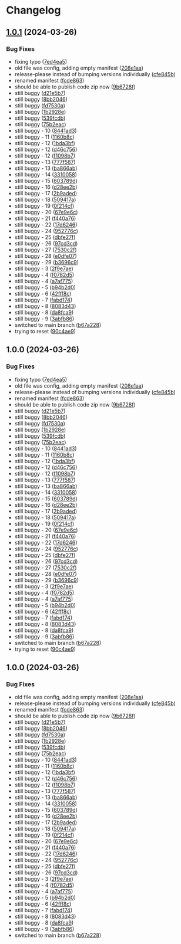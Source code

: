 # Changelog

## [1.0.1](https://github.com/ITMCdev/vscode-extensions/compare/vscode-extensions-v1.0.0...vscode-extensions-v1.0.1) (2024-03-26)


### Bug Fixes

* fixing typo ([7ed4ea5](https://github.com/ITMCdev/vscode-extensions/commit/7ed4ea5d8c1fa8349631a15645730345b2c2ff0f))
* old file was config, adding empty manifest ([208e1aa](https://github.com/ITMCdev/vscode-extensions/commit/208e1aadcc4123377084a02c9819e2dcb6505868))
* release-please instead of bumping versions individually ([cfe845b](https://github.com/ITMCdev/vscode-extensions/commit/cfe845babac5047a25e4be9f82a7635d3fb54fdb))
* renamed manifest ([fcde863](https://github.com/ITMCdev/vscode-extensions/commit/fcde863ccc0b1cc6d3741a218f0fc6a9ba16a4ab))
* should be able to publish code zip now ([9b6728f](https://github.com/ITMCdev/vscode-extensions/commit/9b6728fcf02f2e00848e6f67acf9580de9a4da8b))
* still buggy ([d21e5b7](https://github.com/ITMCdev/vscode-extensions/commit/d21e5b70346464a71724ef24d2fdf1c7f17b2bb8))
* still buggy ([8bb2046](https://github.com/ITMCdev/vscode-extensions/commit/8bb204655df7ff4f491b92370f3a08a95d04cd15))
* still buggy ([fd7530a](https://github.com/ITMCdev/vscode-extensions/commit/fd7530aafd0a99423233f2afd61e369f86f324bb))
* still buggy ([1b2928e](https://github.com/ITMCdev/vscode-extensions/commit/1b2928edbe5006760a339d9a7df0e97ac380debb))
* still buggy ([539fcdb](https://github.com/ITMCdev/vscode-extensions/commit/539fcdb796651d86bbb4f8a1123caa112df09159))
* still buggy ([75b2eac](https://github.com/ITMCdev/vscode-extensions/commit/75b2eac0c06c65c9ee24115edab6a837697d8918))
* still buggy - 10 ([8441ad3](https://github.com/ITMCdev/vscode-extensions/commit/8441ad3e7426594860f33f16195daaafe7a11f25))
* still buggy - 11 ([1160b8c](https://github.com/ITMCdev/vscode-extensions/commit/1160b8c6aee9b7fe03a5a49773114f9056b06d16))
* still buggy - 12 ([1bda3bf](https://github.com/ITMCdev/vscode-extensions/commit/1bda3bf0892a9056c361f62959e7e8701c625f39))
* still buggy - 12 ([d46c756](https://github.com/ITMCdev/vscode-extensions/commit/d46c7569f517420df1f3082ef59c2e947cbd9848))
* still buggy - 12 ([f1098b7](https://github.com/ITMCdev/vscode-extensions/commit/f1098b739fded5db3d654d9b2d234e3f5d43cd51))
* still buggy - 13 ([777f587](https://github.com/ITMCdev/vscode-extensions/commit/777f5871a97b81da35a40e565ad15e3bdf203a6f))
* still buggy - 13 ([ba866ab](https://github.com/ITMCdev/vscode-extensions/commit/ba866abda2275bbb17318362537d4a36c8112622))
* still buggy - 14 ([3310058](https://github.com/ITMCdev/vscode-extensions/commit/3310058b0fa82ef15cbcb983946897a2c09a98f6))
* still buggy - 15 ([603789d](https://github.com/ITMCdev/vscode-extensions/commit/603789dd9121e14ec56dec59697613c8eb105329))
* still buggy - 16 ([d28ee2b](https://github.com/ITMCdev/vscode-extensions/commit/d28ee2b2e33342b9f0c821d14b7be220eb4b33d6))
* still buggy - 17 ([2b9aded](https://github.com/ITMCdev/vscode-extensions/commit/2b9aded80f271326f40aeb28b23bb843e15ed074))
* still buggy - 18 ([509417a](https://github.com/ITMCdev/vscode-extensions/commit/509417a3afc3237537f823f86041f15bc137e647))
* still buggy - 19 ([0f214cf](https://github.com/ITMCdev/vscode-extensions/commit/0f214cf08b21bcd484f812f6ee7468f60c9c7406))
* still buggy - 20 ([67e9e6c](https://github.com/ITMCdev/vscode-extensions/commit/67e9e6c324808b88d22b1b54bcba83ce0080241f))
* still buggy - 21 ([f440a76](https://github.com/ITMCdev/vscode-extensions/commit/f440a7610d8f87cefdea72a746a43416a682a3a9))
* still buggy - 22 ([17d6246](https://github.com/ITMCdev/vscode-extensions/commit/17d62468f5ebf8e94f11c71f8eaba346931312f5))
* still buggy - 24 ([952776c](https://github.com/ITMCdev/vscode-extensions/commit/952776cb9fc33a8e25522566f105753381bbb939))
* still buggy - 25 ([dbfe27f](https://github.com/ITMCdev/vscode-extensions/commit/dbfe27f6c9300d0a345dd6f5535b02c1b6ed32c6))
* still buggy - 26 ([97cd3cd](https://github.com/ITMCdev/vscode-extensions/commit/97cd3cd1682f00ac80195d66c3dcfc7e6ea3b150))
* still buggy - 27 ([7530c2f](https://github.com/ITMCdev/vscode-extensions/commit/7530c2f5d21b28ae46258948ba7f48e5f400e573))
* still buggy - 28 ([e0dfe07](https://github.com/ITMCdev/vscode-extensions/commit/e0dfe07f83a9525b9c3d8a6b0eca38807a92e0b3))
* still buggy - 29 ([b3696c9](https://github.com/ITMCdev/vscode-extensions/commit/b3696c91869f1123cf7ba73f2ba935cfd0b04ece))
* still buggy - 3 ([2f9e7ae](https://github.com/ITMCdev/vscode-extensions/commit/2f9e7ae443495054728e943bc508fd1da1580e0d))
* still buggy - 4 ([f0782d5](https://github.com/ITMCdev/vscode-extensions/commit/f0782d55a405fd3061d1ca11cb60498c07fa1450))
* still buggy - 4 ([a7af775](https://github.com/ITMCdev/vscode-extensions/commit/a7af775ff252665e56e1b8826adbb30aab4af8c1))
* still buggy - 5 ([b94b2d0](https://github.com/ITMCdev/vscode-extensions/commit/b94b2d0c982a9b13472f8b671f009c0a4b0a3224))
* still buggy - 6 ([42fff8c](https://github.com/ITMCdev/vscode-extensions/commit/42fff8cef81afa479a535342bc075c22fde1af72))
* still buggy - 7 ([fabd174](https://github.com/ITMCdev/vscode-extensions/commit/fabd1749ec1c58368535a535d9e1d40bf9812a59))
* still buggy - 8 ([8083d43](https://github.com/ITMCdev/vscode-extensions/commit/8083d43be5a24604ea0d57b07e6ae2c46ac2c303))
* still buggy - 8 ([da8fca9](https://github.com/ITMCdev/vscode-extensions/commit/da8fca9852d5713962f5ef5be1144b8c8b9b1d60))
* still buggy - 9 ([3abfb86](https://github.com/ITMCdev/vscode-extensions/commit/3abfb8633b255fec8608a6159b96f526def54e62))
* switched to main branch ([b67a228](https://github.com/ITMCdev/vscode-extensions/commit/b67a22819a7dbc2d021042d59cba6d21ebb48680))
* trying to reset ([90c4ae9](https://github.com/ITMCdev/vscode-extensions/commit/90c4ae9c6a82a33569014dd41b14e2eac463bc46))

## 1.0.0 (2024-03-26)


### Bug Fixes

* fixing typo ([7ed4ea5](https://github.com/ITMCdev/vscode-extensions/commit/7ed4ea5d8c1fa8349631a15645730345b2c2ff0f))
* old file was config, adding empty manifest ([208e1aa](https://github.com/ITMCdev/vscode-extensions/commit/208e1aadcc4123377084a02c9819e2dcb6505868))
* release-please instead of bumping versions individually ([cfe845b](https://github.com/ITMCdev/vscode-extensions/commit/cfe845babac5047a25e4be9f82a7635d3fb54fdb))
* renamed manifest ([fcde863](https://github.com/ITMCdev/vscode-extensions/commit/fcde863ccc0b1cc6d3741a218f0fc6a9ba16a4ab))
* should be able to publish code zip now ([9b6728f](https://github.com/ITMCdev/vscode-extensions/commit/9b6728fcf02f2e00848e6f67acf9580de9a4da8b))
* still buggy ([d21e5b7](https://github.com/ITMCdev/vscode-extensions/commit/d21e5b70346464a71724ef24d2fdf1c7f17b2bb8))
* still buggy ([8bb2046](https://github.com/ITMCdev/vscode-extensions/commit/8bb204655df7ff4f491b92370f3a08a95d04cd15))
* still buggy ([fd7530a](https://github.com/ITMCdev/vscode-extensions/commit/fd7530aafd0a99423233f2afd61e369f86f324bb))
* still buggy ([1b2928e](https://github.com/ITMCdev/vscode-extensions/commit/1b2928edbe5006760a339d9a7df0e97ac380debb))
* still buggy ([539fcdb](https://github.com/ITMCdev/vscode-extensions/commit/539fcdb796651d86bbb4f8a1123caa112df09159))
* still buggy ([75b2eac](https://github.com/ITMCdev/vscode-extensions/commit/75b2eac0c06c65c9ee24115edab6a837697d8918))
* still buggy - 10 ([8441ad3](https://github.com/ITMCdev/vscode-extensions/commit/8441ad3e7426594860f33f16195daaafe7a11f25))
* still buggy - 11 ([1160b8c](https://github.com/ITMCdev/vscode-extensions/commit/1160b8c6aee9b7fe03a5a49773114f9056b06d16))
* still buggy - 12 ([1bda3bf](https://github.com/ITMCdev/vscode-extensions/commit/1bda3bf0892a9056c361f62959e7e8701c625f39))
* still buggy - 12 ([d46c756](https://github.com/ITMCdev/vscode-extensions/commit/d46c7569f517420df1f3082ef59c2e947cbd9848))
* still buggy - 12 ([f1098b7](https://github.com/ITMCdev/vscode-extensions/commit/f1098b739fded5db3d654d9b2d234e3f5d43cd51))
* still buggy - 13 ([777f587](https://github.com/ITMCdev/vscode-extensions/commit/777f5871a97b81da35a40e565ad15e3bdf203a6f))
* still buggy - 13 ([ba866ab](https://github.com/ITMCdev/vscode-extensions/commit/ba866abda2275bbb17318362537d4a36c8112622))
* still buggy - 14 ([3310058](https://github.com/ITMCdev/vscode-extensions/commit/3310058b0fa82ef15cbcb983946897a2c09a98f6))
* still buggy - 15 ([603789d](https://github.com/ITMCdev/vscode-extensions/commit/603789dd9121e14ec56dec59697613c8eb105329))
* still buggy - 16 ([d28ee2b](https://github.com/ITMCdev/vscode-extensions/commit/d28ee2b2e33342b9f0c821d14b7be220eb4b33d6))
* still buggy - 17 ([2b9aded](https://github.com/ITMCdev/vscode-extensions/commit/2b9aded80f271326f40aeb28b23bb843e15ed074))
* still buggy - 18 ([509417a](https://github.com/ITMCdev/vscode-extensions/commit/509417a3afc3237537f823f86041f15bc137e647))
* still buggy - 19 ([0f214cf](https://github.com/ITMCdev/vscode-extensions/commit/0f214cf08b21bcd484f812f6ee7468f60c9c7406))
* still buggy - 20 ([67e9e6c](https://github.com/ITMCdev/vscode-extensions/commit/67e9e6c324808b88d22b1b54bcba83ce0080241f))
* still buggy - 21 ([f440a76](https://github.com/ITMCdev/vscode-extensions/commit/f440a7610d8f87cefdea72a746a43416a682a3a9))
* still buggy - 22 ([17d6246](https://github.com/ITMCdev/vscode-extensions/commit/17d62468f5ebf8e94f11c71f8eaba346931312f5))
* still buggy - 24 ([952776c](https://github.com/ITMCdev/vscode-extensions/commit/952776cb9fc33a8e25522566f105753381bbb939))
* still buggy - 25 ([dbfe27f](https://github.com/ITMCdev/vscode-extensions/commit/dbfe27f6c9300d0a345dd6f5535b02c1b6ed32c6))
* still buggy - 26 ([97cd3cd](https://github.com/ITMCdev/vscode-extensions/commit/97cd3cd1682f00ac80195d66c3dcfc7e6ea3b150))
* still buggy - 27 ([7530c2f](https://github.com/ITMCdev/vscode-extensions/commit/7530c2f5d21b28ae46258948ba7f48e5f400e573))
* still buggy - 28 ([e0dfe07](https://github.com/ITMCdev/vscode-extensions/commit/e0dfe07f83a9525b9c3d8a6b0eca38807a92e0b3))
* still buggy - 29 ([b3696c9](https://github.com/ITMCdev/vscode-extensions/commit/b3696c91869f1123cf7ba73f2ba935cfd0b04ece))
* still buggy - 3 ([2f9e7ae](https://github.com/ITMCdev/vscode-extensions/commit/2f9e7ae443495054728e943bc508fd1da1580e0d))
* still buggy - 4 ([f0782d5](https://github.com/ITMCdev/vscode-extensions/commit/f0782d55a405fd3061d1ca11cb60498c07fa1450))
* still buggy - 4 ([a7af775](https://github.com/ITMCdev/vscode-extensions/commit/a7af775ff252665e56e1b8826adbb30aab4af8c1))
* still buggy - 5 ([b94b2d0](https://github.com/ITMCdev/vscode-extensions/commit/b94b2d0c982a9b13472f8b671f009c0a4b0a3224))
* still buggy - 6 ([42fff8c](https://github.com/ITMCdev/vscode-extensions/commit/42fff8cef81afa479a535342bc075c22fde1af72))
* still buggy - 7 ([fabd174](https://github.com/ITMCdev/vscode-extensions/commit/fabd1749ec1c58368535a535d9e1d40bf9812a59))
* still buggy - 8 ([8083d43](https://github.com/ITMCdev/vscode-extensions/commit/8083d43be5a24604ea0d57b07e6ae2c46ac2c303))
* still buggy - 8 ([da8fca9](https://github.com/ITMCdev/vscode-extensions/commit/da8fca9852d5713962f5ef5be1144b8c8b9b1d60))
* still buggy - 9 ([3abfb86](https://github.com/ITMCdev/vscode-extensions/commit/3abfb8633b255fec8608a6159b96f526def54e62))
* switched to main branch ([b67a228](https://github.com/ITMCdev/vscode-extensions/commit/b67a22819a7dbc2d021042d59cba6d21ebb48680))
* trying to reset ([90c4ae9](https://github.com/ITMCdev/vscode-extensions/commit/90c4ae9c6a82a33569014dd41b14e2eac463bc46))

## 1.0.0 (2024-03-26)


### Bug Fixes

* old file was config, adding empty manifest ([208e1aa](https://github.com/ITMCdev/vscode-extensions/commit/208e1aadcc4123377084a02c9819e2dcb6505868))
* release-please instead of bumping versions individually ([cfe845b](https://github.com/ITMCdev/vscode-extensions/commit/cfe845babac5047a25e4be9f82a7635d3fb54fdb))
* renamed manifest ([fcde863](https://github.com/ITMCdev/vscode-extensions/commit/fcde863ccc0b1cc6d3741a218f0fc6a9ba16a4ab))
* should be able to publish code zip now ([9b6728f](https://github.com/ITMCdev/vscode-extensions/commit/9b6728fcf02f2e00848e6f67acf9580de9a4da8b))
* still buggy ([d21e5b7](https://github.com/ITMCdev/vscode-extensions/commit/d21e5b70346464a71724ef24d2fdf1c7f17b2bb8))
* still buggy ([8bb2046](https://github.com/ITMCdev/vscode-extensions/commit/8bb204655df7ff4f491b92370f3a08a95d04cd15))
* still buggy ([fd7530a](https://github.com/ITMCdev/vscode-extensions/commit/fd7530aafd0a99423233f2afd61e369f86f324bb))
* still buggy ([1b2928e](https://github.com/ITMCdev/vscode-extensions/commit/1b2928edbe5006760a339d9a7df0e97ac380debb))
* still buggy ([539fcdb](https://github.com/ITMCdev/vscode-extensions/commit/539fcdb796651d86bbb4f8a1123caa112df09159))
* still buggy ([75b2eac](https://github.com/ITMCdev/vscode-extensions/commit/75b2eac0c06c65c9ee24115edab6a837697d8918))
* still buggy - 10 ([8441ad3](https://github.com/ITMCdev/vscode-extensions/commit/8441ad3e7426594860f33f16195daaafe7a11f25))
* still buggy - 11 ([1160b8c](https://github.com/ITMCdev/vscode-extensions/commit/1160b8c6aee9b7fe03a5a49773114f9056b06d16))
* still buggy - 12 ([1bda3bf](https://github.com/ITMCdev/vscode-extensions/commit/1bda3bf0892a9056c361f62959e7e8701c625f39))
* still buggy - 12 ([d46c756](https://github.com/ITMCdev/vscode-extensions/commit/d46c7569f517420df1f3082ef59c2e947cbd9848))
* still buggy - 12 ([f1098b7](https://github.com/ITMCdev/vscode-extensions/commit/f1098b739fded5db3d654d9b2d234e3f5d43cd51))
* still buggy - 13 ([777f587](https://github.com/ITMCdev/vscode-extensions/commit/777f5871a97b81da35a40e565ad15e3bdf203a6f))
* still buggy - 13 ([ba866ab](https://github.com/ITMCdev/vscode-extensions/commit/ba866abda2275bbb17318362537d4a36c8112622))
* still buggy - 14 ([3310058](https://github.com/ITMCdev/vscode-extensions/commit/3310058b0fa82ef15cbcb983946897a2c09a98f6))
* still buggy - 15 ([603789d](https://github.com/ITMCdev/vscode-extensions/commit/603789dd9121e14ec56dec59697613c8eb105329))
* still buggy - 16 ([d28ee2b](https://github.com/ITMCdev/vscode-extensions/commit/d28ee2b2e33342b9f0c821d14b7be220eb4b33d6))
* still buggy - 17 ([2b9aded](https://github.com/ITMCdev/vscode-extensions/commit/2b9aded80f271326f40aeb28b23bb843e15ed074))
* still buggy - 18 ([509417a](https://github.com/ITMCdev/vscode-extensions/commit/509417a3afc3237537f823f86041f15bc137e647))
* still buggy - 19 ([0f214cf](https://github.com/ITMCdev/vscode-extensions/commit/0f214cf08b21bcd484f812f6ee7468f60c9c7406))
* still buggy - 20 ([67e9e6c](https://github.com/ITMCdev/vscode-extensions/commit/67e9e6c324808b88d22b1b54bcba83ce0080241f))
* still buggy - 21 ([f440a76](https://github.com/ITMCdev/vscode-extensions/commit/f440a7610d8f87cefdea72a746a43416a682a3a9))
* still buggy - 22 ([17d6246](https://github.com/ITMCdev/vscode-extensions/commit/17d62468f5ebf8e94f11c71f8eaba346931312f5))
* still buggy - 24 ([952776c](https://github.com/ITMCdev/vscode-extensions/commit/952776cb9fc33a8e25522566f105753381bbb939))
* still buggy - 25 ([dbfe27f](https://github.com/ITMCdev/vscode-extensions/commit/dbfe27f6c9300d0a345dd6f5535b02c1b6ed32c6))
* still buggy - 26 ([97cd3cd](https://github.com/ITMCdev/vscode-extensions/commit/97cd3cd1682f00ac80195d66c3dcfc7e6ea3b150))
* still buggy - 3 ([2f9e7ae](https://github.com/ITMCdev/vscode-extensions/commit/2f9e7ae443495054728e943bc508fd1da1580e0d))
* still buggy - 4 ([f0782d5](https://github.com/ITMCdev/vscode-extensions/commit/f0782d55a405fd3061d1ca11cb60498c07fa1450))
* still buggy - 4 ([a7af775](https://github.com/ITMCdev/vscode-extensions/commit/a7af775ff252665e56e1b8826adbb30aab4af8c1))
* still buggy - 5 ([b94b2d0](https://github.com/ITMCdev/vscode-extensions/commit/b94b2d0c982a9b13472f8b671f009c0a4b0a3224))
* still buggy - 6 ([42fff8c](https://github.com/ITMCdev/vscode-extensions/commit/42fff8cef81afa479a535342bc075c22fde1af72))
* still buggy - 7 ([fabd174](https://github.com/ITMCdev/vscode-extensions/commit/fabd1749ec1c58368535a535d9e1d40bf9812a59))
* still buggy - 8 ([8083d43](https://github.com/ITMCdev/vscode-extensions/commit/8083d43be5a24604ea0d57b07e6ae2c46ac2c303))
* still buggy - 8 ([da8fca9](https://github.com/ITMCdev/vscode-extensions/commit/da8fca9852d5713962f5ef5be1144b8c8b9b1d60))
* still buggy - 9 ([3abfb86](https://github.com/ITMCdev/vscode-extensions/commit/3abfb8633b255fec8608a6159b96f526def54e62))
* switched to main branch ([b67a228](https://github.com/ITMCdev/vscode-extensions/commit/b67a22819a7dbc2d021042d59cba6d21ebb48680))
